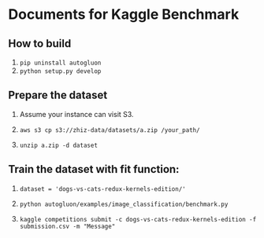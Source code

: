 # Documents for Kaggle Benchmark

## How to build

1. `pip uninstall autogluon`
2. `python setup.py develop`

## Prepare the dataset

1. Assume your instance can visit S3.

2. `aws s3 cp s3://zhiz-data/datasets/a.zip /your_path/`

3. `unzip a.zip -d dataset`

## Train the dataset with fit function:

1. ```dataset = 'dogs-vs-cats-redux-kernels-edition/'```

2. `python autogluon/examples/image_classification/benchmark.py`

3. `kaggle competitions submit -c dogs-vs-cats-redux-kernels-edition -f submission.csv -m "Message"`





